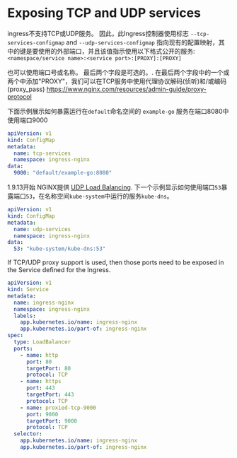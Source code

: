 # Exposing TCP and UDP services

ingress不支持TCP或UDP服务。 因此，此Ingress控制器使用标志 `--tcp-services-configmap` and `--udp-services-configmap` 指向现有的配置映射，其中的键是要使用的外部端口，并且该值指示使用以下格式公开的服务:
`<namespace/service name>:<service port>:[PROXY]:[PROXY]`

也可以使用端口号或名称。 最后两个字段是可选的。.
在最后两个字段中的一个或两个中添加"PROXY"，我们可以在TCP服务中使用代理协议解码(侦听)和/或编码(proxy_pass) https://www.nginx.com/resources/admin-guide/proxy-protocol

下面示例展示如何暴露运行在`default`命名空间的 `example-go` 服务在端口8080中使用端口9000

```yaml
apiVersion: v1
kind: ConfigMap
metadata:
  name: tcp-services
  namespace: ingress-nginx
data:
  9000: "default/example-go:8080"
```

1.9.13开始 NGINX提供 [UDP Load Balancing](https://www.nginx.com/blog/announcing-udp-load-balancing/).
下一个示例显示如何使用端口`53`暴露端口`53`，在名称空间`kube-system`中运行的服务`kube-dns`。

```yaml
apiVersion: v1
kind: ConfigMap
metadata:
  name: udp-services
  namespace: ingress-nginx
data:
  53: "kube-system/kube-dns:53"
```

If TCP/UDP proxy support is used, then those ports need to be exposed in the Service defined for the Ingress.

```yaml
apiVersion: v1
kind: Service
metadata:
  name: ingress-nginx
  namespace: ingress-nginx
  labels:
    app.kubernetes.io/name: ingress-nginx
    app.kubernetes.io/part-of: ingress-nginx
spec:
  type: LoadBalancer
  ports:
    - name: http
      port: 80
      targetPort: 80
      protocol: TCP
    - name: https
      port: 443
      targetPort: 443
      protocol: TCP
    - name: proxied-tcp-9000
      port: 9000
      targetPort: 9000
      protocol: TCP
  selector:
    app.kubernetes.io/name: ingress-nginx
    app.kubernetes.io/part-of: ingress-nginx
```
